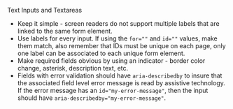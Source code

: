 Text Inputs and Textareas

- Keep it simple - screen readers do not support multiple labels that are linked to the same form element.
- Use labels for every input. If using the `for=""` and `id=""` values, make them match, also remember that IDs must be unique on each page, only one label can be associated to each unique form element.
- Make required fields obvious by using an indicator - border color change, asterisk, description text, etc.
- Fields with error validation should have `aria-describedby` to insure that the associated field level error message is read by assistive technology. If the error message has an `id="my-error-message"`, then the input should have `aria-describedby="my-error-message"`.
